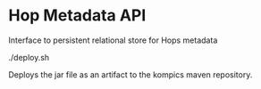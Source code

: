 Hop Metadata API
===
Interface to persistent relational store for Hops metadata


./deploy.sh

Deploys the jar file as an artifact to the kompics maven repository.
